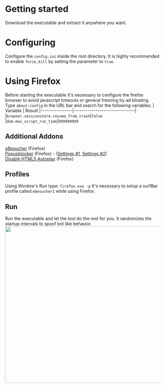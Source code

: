 # Getting started

Download the executable and extract it anywhere you want.

# Configuring

Configure the `config.ini` inside the root directory.
It is highly recommended to enable `force_kill` by setting the parameter to `true`.

# Using Firefox

Before starting the executable it's necessary to configure the firefox browser to avoid javascript timeouts or general freezing by ad bloating.
Type `about:config` in the URL bar and search for the following variables:
|       Variable         | Result
|----------------|-------------------------------|
|`browser.sessionstore.resume_from_crash`|`false`
|`dom.max_script_run_time`|`999999999`            

## Additional Addons

[eBesucher](https://addons.mozilla.org/de/firefox/addon/ebesucher-addon1) (Firefox) <br/>
[Popupblocker](https://addons.mozilla.org/de/firefox/addon/popupblockerall) (Firefox) - ([Settings #1](https://i.imgur.com/8gFfNt6.png), [Settings #2](https://i.imgur.com/s8Om9qQ.png)) <br/>
[Disable HTML5 Autoplay](https://addons.mozilla.org/de/firefox/addon/disable-autoplay) (Firefox) <br/>


## Profiles

Using Window's Run type:
`firefox.exe -p`
It's necessary to setup a surfBar profile called `ebesucher1` while using Firefox.


## Run

Run the executable and let the tool do the rest for you. It randomizes the startup intervals to spoof bot like behavior.<br/>
  <img width="977" height="510" src="https://i.imgur.com/efKTxiG.png">
